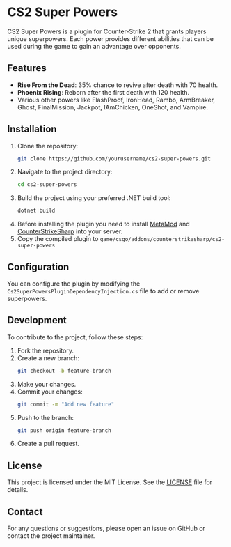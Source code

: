 # CS2 Super Powers

CS2 Super Powers is a plugin for Counter-Strike 2 that grants players unique superpowers. Each power provides different abilities that can be used during the game to gain an advantage over opponents.

## Features

- **Rise From the Dead**: 35% chance to revive after death with 70 health.
- **Phoenix Rising**: Reborn after the first death with 120 health.
- Various other powers like FlashProof, IronHead, Rambo, ArmBreaker, Ghost, FinalMission, Jackpot, IAmChicken, OneShot, and Vampire.

## Installation

1. Clone the repository:
    ```sh
    git clone https://github.com/yourusername/cs2-super-powers.git
    ```
2. Navigate to the project directory:
    ```sh
    cd cs2-super-powers
    ```
3. Build the project using your preferred .NET build tool:
    ```sh
    dotnet build
    ```
4. Before installing the plugin you need to install [MetaMod](https://www.sourcemm.net/downloads.php/?branch=master) and [CounterStrikeSharp](https://github.com/roflmuffin/CounterStrikeSharp) into your server.
5. Copy the compiled plugin to ``game/csgo/addons/counterstrikesharp/cs2-super-powers``

## Configuration

You can configure the plugin by modifying the `Cs2SuperPowersPluginDependencyInjection.cs` file to add or remove superpowers.

## Development

To contribute to the project, follow these steps:

1. Fork the repository.
2. Create a new branch:
    ```sh
    git checkout -b feature-branch
    ```
3. Make your changes.
4. Commit your changes:
    ```sh
    git commit -m "Add new feature"
    ```
5. Push to the branch:
    ```sh
    git push origin feature-branch
    ```
6. Create a pull request.

## License

This project is licensed under the MIT License. See the [LICENSE](LICENSE) file for details.

## Contact

For any questions or suggestions, please open an issue on GitHub or contact the project maintainer.
